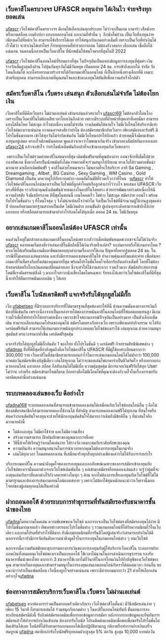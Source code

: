 ## เว็บคาสิโนครบวงจร UFASCR ลงทุนง่าย ได้เงินไว จ่ายจริงทุกยอดเล่น

[ufascr](https://www.ufascr.com/) เว็บไซต์คาสิโนครบวงจร มีเกมให้เลือกเล่นทุกประเภท ไม่ว่าจะเป็นเกม บาคาร่า เสือมังกร หรือเกมสล็อต เกมยิงปลา แทงบอลออนไลน์ และเกมกีฬาอื่น ๆ  อีกนับไม่ถ้วน เป็นเว็บที่ลงทุนง่าย เพียงแค่ไปที่หน้าเว็บ สามารถใช้บริการได้เลย ทำให้สนุกกับเกมอย่างเต็มที่ เพราะเป็นเว็บที่ทำเงินได้เร็วไม่ว่า จะทำเงินได้เท่าไหร่ ก็จ่ายทุกยอดที่ทำรายการถอน ไม่ต้องกังวลหาก เลือกเล่น เชื่อถือได้แน่นอน จนตอนนี้กลายเป็นเว็บคาสิโน ที่นักพนันให้สนใจมากที่สุดในปี 2022 

[ufascr](https://ufascr.net/) เว็บไซต์คาสิโนออนไลน์ที่ร้อนแรงที่สุด ในปัจจุบันเป็นแหล่งข้อมูลการลงทุนที่คุ้มค่า เงินรางวัลเต็มสูงสุดถึงล้าน ไปลุ้นกันทุกวันไม่มีวันหยุด เปิดตลอด 24 ชม. การเข้าถึงแบบไม่ จำกัด วัยไหนก็เล่นได้ หากใครอยากมาสร้างรายได้กับเกมคาสิโนออนไลน์ ก็เป็นอีกหนึ่งทางเลือกที่ดี เหมาะสำหรับทุกคน สามารถเลือกเกมที่คุณสนใจและเข้ามาลงทุนได้ทันทีเพื่อความสำเร็จใกล้ตัว

## สมัครเว็บคาสิโน เว็บตรง เล่นสนุก ตัวเลือกเล่นไม่จำกัด ไม่ต้องโยกเงิน

เว็บคาสิโนที่ดีคือเว็บตรง ไม่ผ่านเอเย่นต์ เข้ามาเล่นแล้วสบายใจ [ufascr69](https://ufascr69.com/) ไม่ต้องกลัวโดนโกง เพราะเป็นเว็บคาสิโนไม่ต้องเสียเวลาโยกเงินอีกด้วย เพราะมีระบบที่ล้ำหน้าที่สุดเท่าที่เคยมีมา สามารถแทงได้ลื่นไหล ไม่สะดุด กำไรต่อเนื่อง แถมไม่จำกัด วางเดิมพันได้ตามใจ ไม่มีเว็บไหนให้บริการดีเท่าเว็บไซต์ของเราแน่นอน บางคนอาจสงสัยว่าทำไม ต้องสมัครสมาชิกกับเว็บเรา เพียงสมัครและรับฟรี มีโปรโมชั่นมากมาย เข้าได้ทุกวันไม่จำกัดเช่นกัน ไม่มีเว็บไหนกล้าให้อีกแล้ว ด้วยเหตุนี้จึงมีคนเข้ามาลงทุนอยู่เสมอ ครองใจนักพนันตลอด พูดแล้วจะหาว่าโฆษณาเกินจริง เข้ามาลองสัมผัสกันเอาเองเลย [ufascr24](https://ufascr24.com/) แล้วจะเข้าใจ ว่าทำไมนักเดิมพันถึงกล้าที่จะเข้ามาลงทุนกับเว็บของเรา

 เพราะเป็นเว็บไซต์รวมค่ายคาสิโนสดมากที่สุด เดิมพันฟรีตามที่คุณต้องการ อาณาจักรที่เต็มไปด้วยกองทัพเกม ซึ่งหากใครเป็นนักพนันยิ่งไม่ควรพลาดที่จะร่วมสนุกไปกับเกม ทางเว็บได้รวมค่ายชั้นนำมากมาย มาเลือกเดิมพันฟรี ๆ คาสิโนค่ายไหนมาแรง ไม่พลาดที่จะให้บริการ อาทิ Sa Gaming , Dreamgaming , Allbet , BG Casino , Sexy Gaming , WM Casino , Gold Diamond เป็นต้น มาควบคู่ไปกับระบบฝาก-ถอนอัตโนมัติที่รวดเร็วกว่าที่ไหน  ๆ[ufascr](https://ufascr.bet/) ทำให้เว็บไซต์คาสิโนออนไลน์ของเราเป็นเว็บไซต์ที่ลูกค้าใหม่หรือลูกค้าเก่าไว้วางใจ ขอเสนอ UFASCR เว็บตรงที่ดีที่สุด ราวกับนำคุณนั่งเดิมพันด้วยตนเองในคาสิโนโดยตรง ด้วยการพัฒนาอย่างต่อเนื่องให้มีความล้ำสมัย จึงมีเสถียรภาพ ดีที่สุดในตอนนี้ เกมโหลดเร็ว ไม่ค้าง ไม่สะดุด สมัครง่าย ถอนไว พร้อมรับโปรโมชั่นต่าง ๆ ที่โดนใจสุด ๆ จึงไม่น่าแปลกใจว่าทำไม จึงเป็นเว็บไซต์ที่มีจำนวนผู้ใช้งานสูงสุดแห่งปี ปลอดภัยตามมาตรฐานสากลเป็นเลิศ ไม่มีเงินฝาก ถอนขั้นต่ำ ผู้เล่นทุกระดับสามารถเข้าถึงได้ง่าย แทงบอล หรือสล็อตสามารถเข้ามาทำกำไรก้อนโตได้ทุกเมื่อ ตลอด 24 ชม. ไม่มีวันหยุด

## อยากเล่นเกมคาสิโนออนไลน์ต้อง UFASCR เท่านั้น

คนส่วนใหญ่ไม่กล้าลองเล่นเกมคาสิโนออนไลน์เพราะกลัวว่าเมื่อเดิมพันหมดพวกเขาจะไม่ได้เงินจริง [ufascr](https://ufascr.win/) หลายคนเริ่มสงสัยว่าเล่นคาสิโนมือถือนี้ได้เงินจริงหรือเปล่า? จะเล่นยากหรือใช้งานยากไหม ? ทางเว็บได้เตรียมทีมงานมืออาชีพมาตอบทุกคำถามเรื่องการใช้งาน ปัญหาที่อยากรู้ตลอด 24 ชม. ในกรณีที่ไม่เคยลองเล่นมาก่อน และยังมีการทดลองเล่นคาสิโนให้ ทำความคุ้นเคยในแต่ละค่าย เพื่อค้นหาเกมคาสิโนที่ตรงกับสไตล์ของคุณมากที่สุด พร้อมโปรโมชั่นโดนใจเลือกรับกันอย่างเต็มที่ โดยที่ไม่ต้องย้ายเครดิตหรือโยกเงินตอนเปลี่ยนค่ายเลย ซึ่งจะทำให้ใช้งานสะดวก รวดเร็วมาก สัมผัสประสบการณ์ใหม่ที่เราคัดสรรแต่สิ่งดี ๆ มาเอาใจสาวกนักเสี่ยงโชคโดยเฉพาะ รับรองได้เลยว่าเว็บไซต์คาสิโนที่ดีที่สุดนี้จะทำให้ลืมการพนันแบบเดิม ๆ ได้เลย

## เว็บคาสิโน โบนัสเครดิตฟรี แจกจริงรับได้ทุกยูสไม่มีกั๊ก

เว็บ [ufabetseo](https://ufabetseo.com/) ที่มีระบบการบริการที่ได้มาตรฐานที่สุดต้องยกให้ที่นี่ ด้านความมั่นคงทางการเงินก็ต้องที่นี่เช่นกัน เพราะเนื่องจากเป็นแหล่งรายได้ของการพนันคาสิโนออนไลน์ที่ให้ผลตอบแทนสูง มีเกมรวมไว้เพื่อให้ทำกำไรได้อย่างต่อเนื่อง เพราะเข้าใจสถานการณ์ปัจจุบันเป็นอย่างมาก เป็นตัวเลือกเพิ่มเติม สามารถเลือกเล่นเกมโปรดของคุณได้ สมัครโดยตรงกับทางเว็บ เพราะเพียงแค่ทำกิจกรรม จะได้รับเครดิตฟรีทันที สามารถใช้เล่นเกมการพนันทุกประเภทบนเว็บไซต์ของเราได้ เล่นทุกเกม ด้วยความสนุกสุดมันส์ ครบวงจรมากยิ่งขึ้น เครดิตฟรีสุดคุ้ม 

แจกจริงรับได้ทุกยูสไม่มีกั๊กอันดับ 1 ของไทย ทั้งโปรโมชั่นดี ๆ เครดิตฟรี กิจกรรมสิทธิพิเศษต่าง ๆ [ufadnas](https://ufadnas.com/) สิ่งที่ดีที่สุดที่กำลังพูดถึงคือเว็บไซต์คาสิโน UFASCR ที่มีผู้ใช้ลงทะเบียนมากกว่า 300,000 ราย เว็บคาสิโนที่สมาชิกสามารถถอนกำไรในการเล่นเกมออนไลน์ได้ไม่ต่ำกว่า 100,000 บาทต่อวันสมัครเพียงบัญชีเดียว เล่นได้ทุกเกม ไม่ว่าจะชอบเล่นไพ่บาคาร่าเป็นชีวิตจิตใจ หรืออยากแทงมวยออนไลน์ แทงบอล สล็อต ก็สลับเล่นได้ไม่มีเบื่อ ความคุ้มสุดคุ้ม มีการแจกเงินฟรีรับได้ทุก User ไม่ว่าจะ เก่าหรือ สมัครเข้ามาใหม่ก็ตาม อีกอย่างคือไม่มีเงื่อนไขที่คุณจะต้องกังวลใจในเรื่องการขอรับเครดิตเหล่านี้อย่างแน่นอน

## ระบบทดลองเล่นของเว็บ ดีอย่างไร

[ufadna168](https://ufadna168.com/) ระบบทดลองเล่นที่สามารถเข้ามาทดลองเล่นได้เหมือนกับเว็บไซต์ออนไลน์อื่น ๆ คือไม่ต้องสมัครสมาชิกก็สามารถมาทดลองใช้งานได้ ที่สำคัญ สามารถทดลองเกมฟรีได้ทุกเกม ที่สนใจหรือค้นคว้าก่อนตัดสินใจลงทุนจะช่วยให้นักลงทุนตัดสินใจได้มากกว่าเดิมยังมีข้อดีอื่น ๆ ที่น่าสนใจอีกมากมายดังนี้

*   ไม่ต้องลงทุน ไม่มีค่าใช้จ่าย และไม่มีความเสี่ยง
*   สร้างความสามารถ ฝึกฝนทักษะของคุณมากกว่าที่เคย
*   วิธีนี้ช่วยให้เรียนรู้ว่าเกมใดเล่นง่าย ให้รางวัล เหมาะสมกับระดับทักษะของคุณ 
*   ความบันเทิง ความสนุกสนานในการฆ่าเวลาหากคุณไม่ต้องการลงทุนในเกมจริง
*   เล่นได้ทุกเวลา โหมดทดลองเล่น ที่เสมือนจริงทุกสิ่งทุกอย่างเพียงแค่ว่าไม่ได้รับการจ่ายกำไร

บริการเกมคาสิโน ความน่าดึงดูดใจของการลงทุนและเอกลักษณ์เฉพาะของการสมัครเข้าลงทุนกับเว็บไซต์ของเรานั้นแตกต่างจากเว็บไซต์เดิมพันอื่น ๆ แค่เข้ามาสมัครหรือทดลองเล่นแล้ว จะรู้ว่าคุ้มที่จะลงทุนเล่นกับเราที่แตกต่างไร้กังวลหายห่วงในทุก ๆ ด้าน หากไม่ต้องการเสี่ยงลงทุนกับเว็บไซต์ที่ไม่ได้มาตรฐานและต้องการเล่นเกมออนไลน์แบบสบาย ๆ เพราะไม่ต้องใช้ทุนหนักแนะนำว่าเว็บเรานี้ตอบโจทย์ของผู้เล่นทุกคนได้เป็นอย่างดี

## ฝากถอนออโต้ ด้วยระบบการทำธุกรรมที่ทันสมัยรองรับธนาคารชั้นนำของไทย

[ufadna](https://ufadna.bet/)โดยความโดดเด่น ความพิเศษของเว็บไซต์ นอกจากจะเป็นเว็บไซต์ตรงที่สมัครลงทุนได้ง่าย มีโปรโมชั่นมากมายแล้ว อัพเดทข่าวสารและโปรโมชั่นต่าง ๆ รวมเกมออนไลน์ที่ได้รับความนิยมไว้ในเว็บเดียว และเกมโปรดที่ทำกำไรที่ดีมาก ยังมีเกมยอดนิยมที่การันตีโดยผู้เล่นจริงว่าสามารถทำเงินได้ดี นอกจากนี้เรายังมีการจัดอันดับความน่าดึงดูดใจในการลงทุนในเกมออนไลน์ต่าง ๆ บนเว็บไซต์ 

นอกจากนี้ความทันสมัยของธุรกรรมทางการเงินของการลงทุนกับผู้ให้บริการเว็บคาสิโน ระบบการฝากถอนเงินทั้งหมดบนเว็บไซต์ของเราเป็นแบบออโต้ ใช้เวลาไม่นานในการดำเนินการธุรกรรม รองรับธนาคารชั้นนำของไทย มากกว่า 3 ธนาคารใช้เวลาไม่กี่วินาทีในการโอนเงินไปยังบัญชีของเว็บไซต์ของคุณ สามารถเริ่มลงทุนและเข้ามาร่วมสนุกในการลงทุนเล่นเกมออนไลน์กับเราได้ตลอดเวลา ก่อนอื่น ขอแนะนำว่าถ้าเป็นแฟนสล็อต เว็บนี้คงถูกใจอย่างแน่นอน เพราะมีค่ายเกมมากกว่า 21 ค่ายให้เลือกเล่นอย่างจุใจ[ufadna](https://ufadna.win/)

## ช่องทางการสมัครบริการเว็บคาสิโน เว็บตรง ไม่ผ่านเอเย่นต์

[ufabetseo](https://ufabetseo.co/) หากต้องการร่วมเป็นครอบครัวเดียวกับเรา เว็บไซต์คาสิโนชั้นนำ มีวิธีสมัครเล่นง่าย ๆ เพียง 15 วินาที ก็สามารถเล่นได้ ร่วมสนุกกับเกมต่าง ๆ ในคาสิโนออนไลน์ทันที ขั้นตอนการลงทะเบียนสมัครมีดังนี้ รับลิงค์สมัครแอดมินเพื่อกรอกข้อมูลการสมัคร หลังจากกรอกข้อมูลและยืนยันการสมัครแล้วให้ทำการฝากเงินเข้าเล่น ต้องการรับโบนัส โปรดติดต่อแอดมินเพื่อขอเพื่อขอรับโปรโมชั่นไม่ติดเทิร์นได้เลย โบนัสที่ได้รับสามารถถอนออกได้เมื่อปฏิบัติตามกฎ กติกาหรือทำการฝากเงินเสร็จสมบูรณ์ [ufadna](https://ufadna.net/) สมาชิกเก่ารับโบนัสฟรีทุกยอดฝากสูงสุด 5% ต่อวัน สูงสุด 10,000 บาทต่อวัน